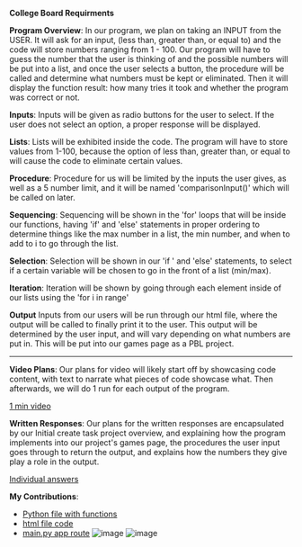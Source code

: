 **College Board Requirments**

**Program Overview**: 
In our program, we plan on taking an INPUT from the USER. It will ask for an input, (less than, greater than, or equal to) and the code will store numbers ranging from 1 - 100. Our program will have to guess the number that the user is thinking of and the possible numbers will be put into a list, and once the user selects a button, the procedure will be called and determine what numbers must be kept or eliminated. Then it will display the function result: how many tries it took and whether the program was correct or not.

**Inputs**:
Inputs will be given as radio buttons for the user to select. If the user does not select an option, a proper response will be displayed.

**Lists**:
Lists will be exhibited inside the code. The program will have to store values from 1-100, because the option of less than, greater than, or equal to will cause the code to eliminate certain values.

**Procedure**:
Procedure for us will be limited by the inputs the user gives, as well as a 5 number limit, and it will be named 'comparisonInput()' which will be called on later.

**Sequencing**: 
Sequencing will be shown in the 'for' loops that will be inside our functions, having 'if' and 'else' statements in proper ordering to determine things like the max number in a list, the min number, and when to add to i to go through the list.

**Selection**: 
Selection will be shown in our 'if ' and 'else' statements, to select if a certain variable will be chosen to go in the front of a list (min/max).

**Iteration**: 
Iteration will be shown by going through each element inside of our lists using the 'for i in range'

**Output**
Inputs from our users will be run through our html file, where the output will be called to finally print it to the user. This output will be determined by the user input, and will vary depending on what numbers are put in. This will be put into our games page as a PBL project.

------------------------------------------------------------------------------------------------------------------------

**Video Plans**: 
Our plans for video will likely start off by showcasing code content, with text to narrate what pieces of code showcase what. Then afterwards, we will do 1 run for each output of the program. 

[1 min video](https://drive.google.com/file/d/1E3Nsytqk7KPXpaM4Kpo0sdhcUufiKv-O/view?usp=sharing)

**Written Responses**: 
Our plans for the written responses are encapsulated by our Initial create task project overview, and explaining how the program implements into our project's games page, the procedures the user input goes through to return the output, and explains how the numbers they give play a role in the output. 

[Individual answers](https://docs.google.com/document/d/1zuJ0ZjySbj6A7cOa_FKLKmjovKmuj2vOkhrcBKFjGcM/edit?usp=sharing)

**My Contributions**:
* [Python file with functions](https://github.com/jar04/flask_portfolio/blob/07ae32acf2ddf0aa8994580c6dad9dc748354fa7/templates/danielcreate.py#L1-L65)
* [html file code](https://github.com/jar04/flask_portfolio/blob/07ae32acf2ddf0aa8994580c6dad9dc748354fa7/templates/layouts/seniortask.html#L1-L42)
* [main.py app route](https://github.com/jar04/flask_portfolio/blob/07ae32acf2ddf0aa8994580c6dad9dc748354fa7/main.py#L177-L189)
![image](https://user-images.githubusercontent.com/89228041/158496899-0d50d186-5203-40fb-8306-fa7d81ad5750.png)
![image](https://user-images.githubusercontent.com/89228041/158496908-9fef8708-41b3-410e-a025-43078dfcb640.png)

